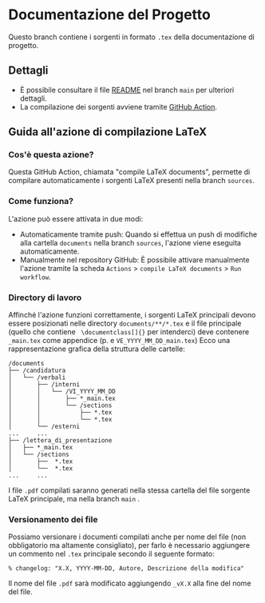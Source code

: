 # Documentazione del Progetto
Questo branch contiene i sorgenti in formato `.tex` della documentazione di progetto.
## Dettagli
- È possibile consultare il file [README](https://github.com/NaN1fy/docs/tree/main) nel branch `main` per ulteriori dettagli.
- La compilazione dei sorgenti avviene tramite [GitHub Action](https://docs.github.com/en/actions).
## Guida all'azione di compilazione LaTeX
### Cos'è questa azione?
Questa GitHub Action, chiamata "compile LaTeX documents", permette di compilare automaticamente i sorgenti LaTeX presenti nella branch `sources`.
### Come funziona?
L'azione può essere attivata in due modi:
- Automaticamente tramite push: Quando si effettua un push di modifiche alla cartella `documents` nella branch `sources`, l'azione viene eseguita automaticamente.
- Manualmente nel repository GitHub: È possibile attivare manualmente l'azione tramite la scheda `Actions` > `compile LaTeX documents` > `Run workflow`.
### Directory di lavoro
Affinché l'azione funzioni correttamente, i sorgenti LaTeX principali devono essere posizionati nelle directory `documents/**/*.tex` e il file principale (quello che contiene ` \documentclass[]{}` per intenderci) deve contenere `_main.tex` come appendice (p. e `VE_YYYY_MM_DD_main.tex`) Ecco una rappresentazione grafica della struttura delle cartelle:
```
/documents
├── /candidatura
│   └── /verbali
│       ├── /interni
│       │   └── /VI_YYYY_MM_DD
│       │       ├── *_main.tex
│       │       └── /sections
│       │           ├── *.tex
│       │           └── *.tex
│       └── /esterni
...     ...       
├── /lettera_di_presentazione
│   ├── *_main.tex
│   └── /sections
│       ├──  *.tex
│       └──  *.tex
...     ...
```
I file `.pdf` compilati saranno generati nella stessa cartella del file sorgente LaTeX principale, ma nella branch `main` .

### Versionamento dei file
Possiamo versionare i documenti compilati anche per nome del file (non obbligatorio ma altamente consigliato), per farlo è necessario aggiungere un commento nel `.tex` principale secondo il seguente formato:
```
% changelog: "X.X, YYYY-MM-DD, Autore, Descrizione della modifica"
```
Il nome del file `.pdf` sarà modificato aggiungendo `_vX.X` alla fine del nome del file.
